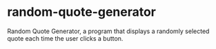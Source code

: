 # random-quote-generator
Random Quote Generator, a program that displays a randomly selected quote each time the user clicks a button.
